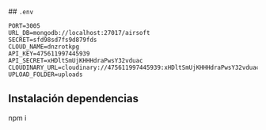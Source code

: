 ## `.env`

```
PORT=3005
URL_DB=mongodb://localhost:27017/airsoft 
SECRET=sfd98sd7fs9d879fds
CLOUD_NAME=dnzrotkpg
API_KEY=475611997445939	
API_SECRET=xHDltSmUjKHHHdraPwsY32vduac
CLOUDINARY_URL=cloudinary://475611997445939:xHDltSmUjKHHHdraPwsY32vduac@dnzrotkpg
UPLOAD_FOLDER=uploads

```
## Instalación dependencias

npm i

